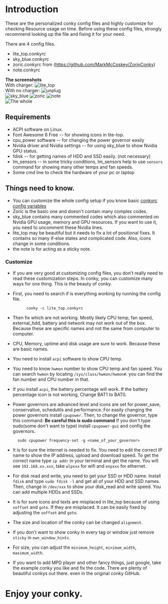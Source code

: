 # Introduction
These are the personalized conky config files and highly customize for checking Resource usage on time. Before using these config files, strongly recommend looking up the file and fixing it for your need.

There are 4 config files.
* lite_top.conkyrc 
* sky_blue.conkyrc  
* zoric.conkyrc from (https://github.com/MarkMcCoskey/ZorinConky) 
* note.conkyrc 

**The screenshots**  
With charger: ![lite_top](screenshot/lite_top.png)  
With no charger: ![unplug](screenshot/unplug.png)  
![sky_blue](screenshot/sky_blue.png)
![zoric](screenshot/zoric.png) 
![note](screenshot/note.png)  
![The whole](screenshot/whole.png)  

## Requirements
* ACPI software on Linux.
* Font Awesome 6 Free -- for showing icons in lite-top.
* cpu_power software -- for changing the power governor easily
* Nvidia driver and Nvidia settings -- for using sky_blue to show Nvidia GPU status.
* fdisk -- for getting names of HDD and SSD easily. (not necessary)
* lm_sensors -- in some tricky conditions, lm_sensors help to use `sensors` command for showing many other temps and fan speeds.
* Some cmd line to check the hardware of your pc or laptop

## Things need to know.
* You can customize the whole config setup if you know basic [conkyrc config variables](https://conky.sourceforge.net/variables.html)
* Zoric is the basic one and doesn't contain many complex codes.
* sky_blue contains many commented codes which also commented on Nvidia GPU usage, memory and GPU resources. If you want to use it, you need to uncomment these Nvidia lines.
* lite_top may be beautiful but it needs to fix a lot of positional fixes. It contains so many if-else states and complicated code. Also, icons change in some conditions.
* the note is for acting as a sticky note. 

### Customize
* If you are very good at customizing config files, you don't really need to read these customization steps. In conky, you can customize many ways for one thing. This is the beauty of conky. 
* First, you need to search if is everything working by running the config file.

            conky -c lite_top.conkyrc
* Then fix which are not working. Mostly likely CPU temp, fan speed, external_hdd, battery and network may not work out of the box. Because these are specific names and not the same from computer to computer. 
* CPU, Memory, uptime and disk usage are sure to work. Because these are basic names. 
* You need to install `acpi` software to show CPU temp.   
* You need to know `hwmon` number to show CPU temp and fan speed. You can search `hwmon` by locating `/sys/class/hwmon/hwmon#`. you can find the fan number and CPU number in that.   
* If you install `acpi`, the battery percentage will work. If the battery percentage icon is not working, Change BAT1 to BAT0. 
* Power governors are advanced level and icons are set for power_save, conservative, schedutils and performance. For easily changing the power governors install `cpupower`. Then, to change the governor, type this command:  **Be careful this is sudo command**  If you don't type sudo(some don't want to type) install `cpupower-gui` and config the governors. 

        sudo cpupower frequency-set -g <name_of_your_governor>
* It is for sure the internet is needed to fix. You need to edit the correct IP name to show the IP address, upload and download speed. To get the correct name type `ip addr` in your terminal and get the name. You will see `192.168.xx.xxx`, take `wlpxxx` for wifi and `enpxxx` for ethernet. 
* For disk read and write, you need to get your SSD or HDD name. Install `fdisk` and type `sudo fdisk -l` and get all of your HDD and SSD names. Then, change in `/dev/xxx` to show your disk_read and write speed. You can add multiple HDDs and SSDs.
* It is for sure icons and texts are misplaced in lite_top because of using `voffset` and `goto`. If they are misplaced. It can be easily fixed by adjusting the `voffset` and `goto`. 
*  The size and location of the conky can be changed `alignment`. 
*  If you don't want to show conky in every tag or window just remove `sticky` in `own_window_hints`.
*  For size, you can adjust the `minimum_height`, `minimum_width`, `maximum_width`.
* If you want to add MPD player and other fancy things, just google, take the example conky you like and fix the code. There are plenty of beautiful conkys out there. even in the original conky GitHub. 
#  Enjoy your conky. 